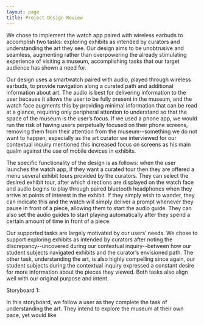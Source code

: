 ```yaml
---
layout: page
title: Project Design Review
---
```


We chose to implement the watch app paired with wireless earbuds to accomplish two tasks: exploring exhibits as intended by curators and understanding the art they see.  Our design aims to be unobtrusive and seamless, augmenting rather than overpowering the already stimulating experience of visiting a museum, accomplishing tasks that our target audience has shown a need for.

Our design uses a smartwatch paired with audio, played through wireless earbuds, to provide navigation along a curated path and additional information about art.  The audio is best for delivering information to the user because it allows the user to be fully present in the museum, and the watch face augments this by providing minimal information that can be read at a glance, requiring only peripheral attention to understand so that the space of the museum is the user’s focus.  If we used a phone app, we would run the risk of having users perpetually focused on their phone screens, removing them from their attention from the museum--something we do not want to happen, especially as the art curator we interviewed for our contextual inquiry mentioned this increased focus on screens as his main qualm against the use of mobile devices in exhibits.  

The specific functionality of the design is as follows: when the user launches the watch app, if they want a curated tour then they are offered a menu several exhibit tours provided by the curators. They can select the desired exhibit tour, after which directions are displayed on the watch face and audio begins to play through paired bluetooth headphones when they arrive at points of interest in the exhibit.  If they simply wish to wander, they can indicate this and the watch will simply deliver a prompt whenever they pause in front of a piece, allowing them to start the audio guide.  They can also set the audio guides to start playing automatically after they spend a certain amount of time in front of a piece.

Our supported tasks are largely motivated by our users’ needs.  We chose to support exploring exhibits as intended by curators after noting the discrepancy--uncovered during our contextual inquiry--between how our student subjects navigated exhibits and the curator’s envisioned path.   The other task, understanding the art, is also highly compelling since again, our student subjects during the contextual inquiry expressed a constant desire for more information about the pieces they viewed.  Both tasks also align well with our original purpose and intent.  


Storyboard 1:

In this storyboard, we follow a user as they complete the task of understanding the art. They intend to explore the museum at their own pace, yet would like 
